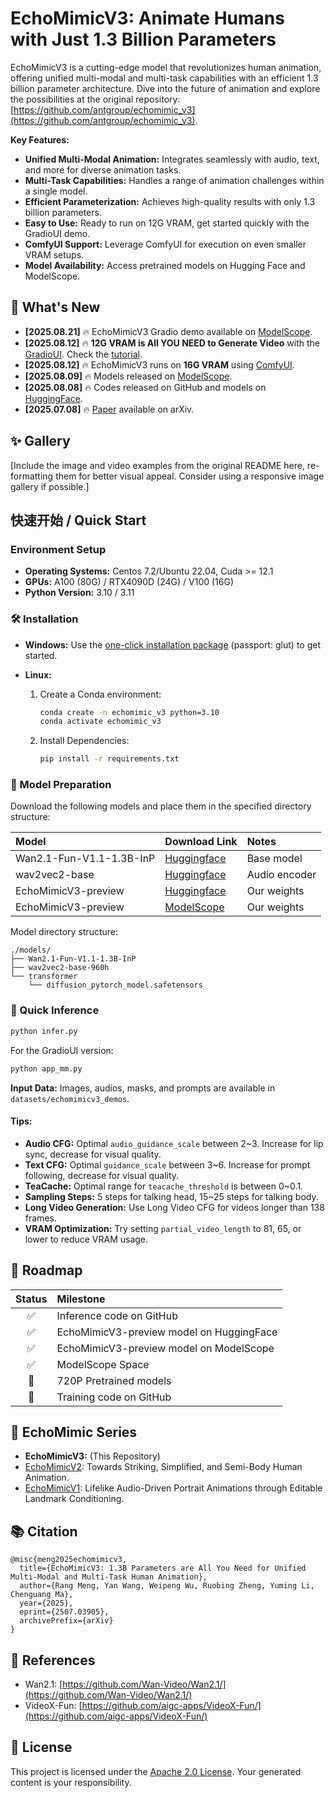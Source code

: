 # EchoMimicV3: Animate Humans with Just 1.3 Billion Parameters

EchoMimicV3 is a cutting-edge model that revolutionizes human animation, offering unified multi-modal and multi-task capabilities with an efficient 1.3 billion parameter architecture.  Dive into the future of animation and explore the possibilities at the original repository: [https://github.com/antgroup/echomimic_v3](https://github.com/antgroup/echomimic_v3).

**Key Features:**

*   **Unified Multi-Modal Animation:**  Integrates seamlessly with audio, text, and more for diverse animation tasks.
*   **Multi-Task Capabilities:**  Handles a range of animation challenges within a single model.
*   **Efficient Parameterization:** Achieves high-quality results with only 1.3 billion parameters.
*   **Easy to Use:** Ready to run on 12G VRAM, get started quickly with the GradioUI demo.
*   **ComfyUI Support:** Leverage ComfyUI for execution on even smaller VRAM setups.
*   **Model Availability:** Access pretrained models on Hugging Face and ModelScope.

## 🚀 What's New

*   **[2025.08.21]** 🔥 EchoMimicV3 Gradio demo available on [ModelScope](https://modelscope.cn/studios/BadToBest/EchoMimicV3).
*   **[2025.08.12]** 🔥 **12G VRAM is All YOU NEED to Generate Video** with the [GradioUI](https://github.com/antgroup/echomimic_v3/blob/main/app_mm.py). Check the [tutorial](https://www.bilibili.com/video/BV1W8tdzEEVN).
*   **[2025.08.12]** 🔥 EchoMimicV3 runs on **16G VRAM** using [ComfyUI](https://github.com/smthemex/ComfyUI_EchoMimic).
*   **[2025.08.09]** 🔥 Models released on [ModelScope](https://modelscope.cn/models/BadToBest/EchoMimicV3).
*   **[2025.08.08]** 🔥 Codes released on GitHub and models on [HuggingFace](https://huggingface.co/BadToBest/EchoMimicV3).
*   **[2025.07.08]** 🔥 [Paper](https://arxiv.org/abs/2507.03905) available on arXiv.

## ✨ Gallery

[Include the image and video examples from the original README here, re-formatting them for better visual appeal.  Consider using a responsive image gallery if possible.]

## 快速开始 / Quick Start

### Environment Setup

*   **Operating Systems:** Centos 7.2/Ubuntu 22.04, Cuda >= 12.1
*   **GPUs:** A100 (80G) / RTX4090D (24G) / V100 (16G)
*   **Python Version:** 3.10 / 3.11

### 🛠️ Installation

*   **Windows:** Use the [one-click installation package](https://pan.baidu.com/share/init?surl=cV7i2V0wF4exDtKjJrAUeA) (passport: glut) to get started.
*   **Linux:**

    1.  Create a Conda environment:

        ```bash
        conda create -n echomimic_v3 python=3.10
        conda activate echomimic_v3
        ```

    2.  Install Dependencies:

        ```bash
        pip install -r requirements.txt
        ```

### 🧱 Model Preparation

Download the following models and place them in the specified directory structure:

| Model                                  | Download Link                                                                  | Notes              |
| :------------------------------------- | :----------------------------------------------------------------------------- | :----------------- |
| Wan2.1-Fun-V1.1-1.3B-InP            | [Huggingface](https://huggingface.co/alibaba-pai/Wan2.1-Fun-V1.1-1.3B-InP) | Base model         |
| wav2vec2-base                        | [Huggingface](https://huggingface.co/facebook/wav2vec2-base-960h)          | Audio encoder      |
| EchoMimicV3-preview                  | [Huggingface](https://huggingface.co/BadToBest/EchoMimicV3)                   | Our weights        |
| EchoMimicV3-preview                  | [ModelScope](https://modelscope.cn/models/BadToBest/EchoMimicV3)                  | Our weights        |

Model directory structure:

```
./models/
├── Wan2.1-Fun-V1.1-1.3B-InP
├── wav2vec2-base-960h
└── transformer
    └── diffusion_pytorch_model.safetensors
```

### 🔑 Quick Inference

```bash
python infer.py
```

For the GradioUI version:

```bash
python app_mm.py
```

**Input Data:** Images, audios, masks, and prompts are available in `datasets/echomimicv3_demos`.

#### Tips:

*   **Audio CFG:** Optimal `audio_guidance_scale` between 2~3. Increase for lip sync, decrease for visual quality.
*   **Text CFG:** Optimal `guidance_scale` between 3~6. Increase for prompt following, decrease for visual quality.
*   **TeaCache:**  Optimal range for `teacache_threshold` is between 0~0.1.
*   **Sampling Steps:** 5 steps for talking head, 15~25 steps for talking body.
*   **Long Video Generation:** Use Long Video CFG for videos longer than 138 frames.
*   **VRAM Optimization:** Try setting `partial_video_length` to 81, 65, or lower to reduce VRAM usage.

## 📝 Roadmap

| Status | Milestone                                                                |
| :----: | :------------------------------------------------------------------------- |
|   ✅   | Inference code on GitHub                                                 |
|   ✅   | EchoMimicV3-preview model on HuggingFace                                  |
|   ✅   | EchoMimicV3-preview model on ModelScope                                   |
|   ✅   | ModelScope Space                                                         |
|   🚀   | 720P Pretrained models                                                 |
|   🚀   | Training code on GitHub                                                  |

## 🧬 EchoMimic Series

*   **EchoMimicV3:** (This Repository)
*   [EchoMimicV2](https://github.com/antgroup/echomimic_v2): Towards Striking, Simplified, and Semi-Body Human Animation.
*   [EchoMimicV1](https://github.com/antgroup/echomimic): Lifelike Audio-Driven Portrait Animations through Editable Landmark Conditioning.

## 📚 Citation

```
@misc{meng2025echomimicv3,
  title={EchoMimicV3: 1.3B Parameters are All You Need for Unified Multi-Modal and Multi-Task Human Animation},
  author={Rang Meng, Yan Wang, Weipeng Wu, Ruobing Zheng, Yuming Li, Chenguang Ma},
  year={2025},
  eprint={2507.03905},
  archivePrefix={arXiv}
}
```

## 🔗 References

*   Wan2.1: [https://github.com/Wan-Video/Wan2.1/](https://github.com/Wan-Video/Wan2.1/)
*   VideoX-Fun: [https://github.com/aigc-apps/VideoX-Fun/](https://github.com/aigc-apps/VideoX-Fun/)

## 📜 License

This project is licensed under the [Apache 2.0 License](https://www.apache.org/licenses/LICENSE-2.0).  Your generated content is your responsibility.